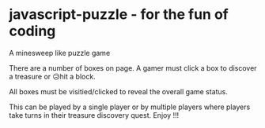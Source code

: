 # javascript-puzzle - for the fun of coding

A minesweep like puzzle game

There are a number of boxes on page. A gamer must click a box to discover a treasure or 😥hit a block. 

All boxes must be visitied/clicked to reveal the overall game status.

This can be played by a single player or by multiple players where players take turns in their treasure discovery quest. Enjoy !!!